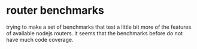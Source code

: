 # router benchmarks

trying to make a set of benchmarks that test a little bit more of the features of available nodejs routers. it seems that the benchmarks before do not have much code coverage.

